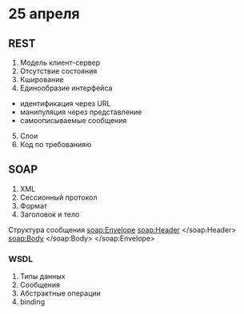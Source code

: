 # 25 апреля

## REST
1) Модель клиент-сервер
2) Отсутствие состояния
3) Кширование
4) Единообразие интерфейса
 - идентификация через URL
 - манипуляция через представление
 - самоописываемые сообщения
5) Слои
6) Код по требованияю

## SOAP
1) XML
2) Сессионный протокол
3) Формат
4) Заголовок и тело

Структура сообщения
<soap:Envelope>
  <soap:Header>
  </soap:Header>
  <soap:Body>
  </soap:Body>
</soap:Envelope>

### WSDL

1) Типы данных
2) Сообщения
3) Абстрактные операции
4) binding